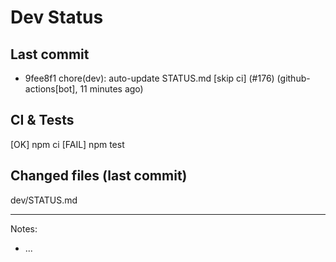 # Dev Status

## Last commit
- 9fee8f1 chore(dev): auto-update STATUS.md [skip ci] (#176) (github-actions[bot], 11 minutes ago)
## CI & Tests
[OK] npm ci
[FAIL] npm test

## Changed files (last commit)
dev/STATUS.md

---
Notes:
- ...

